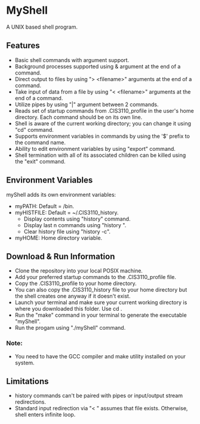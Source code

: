 # MyShell
A UNIX based shell program.

## Features
- Basic shell commands with argument support.
- Background processes supported using & argument at the end of a command.
- Direct output to files by using "> \<filename>" arguments at the end of a command.
- Take input of data from a file by using "< \<filename>" arguments at the end of a command.
- Utilize pipes by using "|" argument between 2 commands.
- Reads set of startup commands from .CIS3110_profile in the user's home directory. Each command should be on its own line.
- Shell is aware of the current working directory; you can change it using "cd" command. 
- Supports environment variables in commands by using the '$' prefix to the command name.
- Ability to edit environment variables by using "export" command.
- Shell termination with all of its associated children can be killed using the "exit" command.

## Environment Variables
myShell adds its own environment variables: 
- myPATH: Default = /bin. 
- myHISTFILE: Default = ~/.CIS3110_history. 
  - Display contents using "history" command.
  - Display last n commands using "history <n>".
  - Clear history file using "history -c".
- myHOME: Home directory variable.

## Download & Run Information
- Clone the repository into your local POSIX machine.
- Add your preferred startup commands to the .CIS3110_profile file.
- Copy the .CIS3110_profile to your home directory.
- You can also copy the .CIS3110_history file to your home directory but the shell creates one anyway if it doesn't exist.
- Launch your terminal and make sure your current working directory is where you downloaded this folder. Use cd <dirpath>.
- Run the "make" command in your terminal to generate the executable "myShell".
- Run the progam using "./myShell" command.

### Note:
- You need to have the GCC compiler and make utility installed on your system.

## Limitations
- history commands can't be paired with pipes or input/output stream redirections.
- Standard input redirection via "< <filename>" assumes that file exists. Otherwise, shell enters infinite loop.
